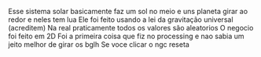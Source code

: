 Esse sistema solar basicamente faz um sol no meio e uns planeta girar ao redor e neles tem lua
Ele foi feito usando a lei da gravitação universal (acreditem)
Na real praticamente todos os valores são aleatorios
O negocio foi feito em 2D
Foi a primeira coisa que fiz no processing e nao sabia um jeito melhor de girar os bglh
Se voce clicar o ngc reseta 
